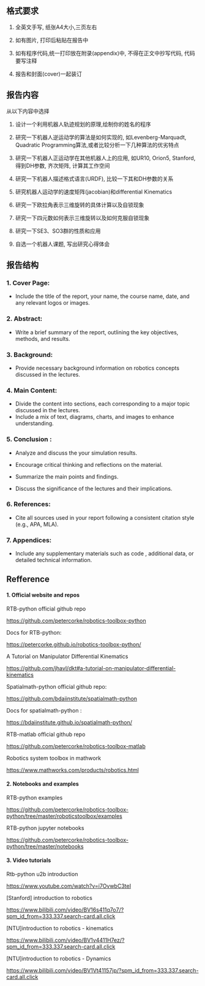 ## 格式要求

1. 全英文手写, 纸张A4大小,三页左右

2. 如有图片, 打印后粘贴在报告中

3. 如有程序代码,统一打印放在附录(appendix)中, 不得在正文中抄写代码, 代码要写注释

4. 报告和封面(cover)一起装订

   

## 报告内容

从以下内容中选择

1. 设计一个利用机器人轨迹规划的原理,绘制你的姓名的程序

2. 研究一下机器人逆运动学的算法是如何实现的, 如Levenberg-Marquadt, Quadratic Programming算法,或者比较分析一下几种算法的优劣特点

3. 研究一下机器人正运动学在其他机器人上的应用, 如UR10, Orion5, Stanford, 得到DH参数, 齐次矩阵, 计算其工作空间

4. 研究一下机器人描述格式语言(URDF), 比较一下其和DH参数的关系

5. 研究机器人运动学的速度矩阵(jacobian)和differential Kinematics

6. 研究一下欧拉角表示三维旋转的具体计算以及自锁现象

7. 研究一下四元数如何表示三维旋转以及如何克服自锁现象

8. 研究一下SE3、SO3群的性质和应用

9. 自选一个机器人课题, 写出研究心得体会

   

## 报告结构

### 1. **Cover Page:**

- Include the title of the report, your name, the course name, date, and any relevant logos or images.

### 2. **Abstract:**

- Write a brief summary of the report, outlining the key objectives, methods, and results.

### 3. **Background:**

- Provide necessary background information on robotics concepts discussed in the lectures.

### 4. **Main Content:**

- Divide the content into sections, each corresponding to a major topic discussed in the lectures.
- Include a mix of text, diagrams, charts, and images to enhance understanding.

### 5. **Conclusion :**

- Analyze and discuss the your simulation results.
- Encourage critical thinking and reflections on the material.

- Summarize the main points and findings.
- Discuss the significance of the lectures and their implications.

### 6. **References:**

- Cite all sources used in your report following a consistent citation style (e.g., APA, MLA).

### 7. **Appendices:**

- Include any supplementary materials such as code , additional data, or detailed technical information.

## Refference

#### 1. Official website and repos

RTB-python official github repo

https://github.com/petercorke/robotics-toolbox-python

Docs for RTB-python:

https://petercorke.github.io/robotics-toolbox-python/

A Tutorial on Manipulator Differential Kinematics

https://github.com/jhavl/dkt#a-tutorial-on-manipulator-differential-kinematics

Spatialmath-python official github repo:

https://github.com/bdaiinstitute/spatialmath-python

Docs for spatialmath-python :

https://bdaiinstitute.github.io/spatialmath-python/

RTB-matlab official github repo

https://github.com/petercorke/robotics-toolbox-matlab

Robotics system toolbox in mathwork

https://www.mathworks.com/products/robotics.html

#### 2. Notebooks and examples

RTB-python  examples

https://github.com/petercorke/robotics-toolbox-python/tree/master/roboticstoolbox/examples

RTB-python  jupyter notebooks

https://github.com/petercorke/robotics-toolbox-python/tree/master/notebooks

#### 3. Video tutorials

Rtb-python u2b introduction

https://www.youtube.com/watch?v=i7OvwbC3teI

[Stanford] introduction to robotics

https://www.bilibili.com/video/BV16s411q7o7/?spm_id_from=333.337.search-card.all.click

[NTU]introduction to robotics - kinematics

https://www.bilibili.com/video/BV1v4411H7ez/?spm_id_from=333.337.search-card.all.click

[NTU]introduction to robotics - Dynamics

https://www.bilibili.com/video/BV1Vt41157jp/?spm_id_from=333.337.search-card.all.click